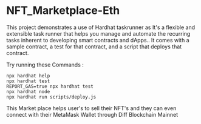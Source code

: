 # NFT_Marketplace-Eth

This project demonstrates a use of Hardhat taskrunner as It's a flexible and extensible task runner that helps you manage and automate the recurring tasks inherent to developing smart contracts and dApps.. It comes with a sample contract, a test for that contract, and a script that deploys that contract.

Try running these Commands :

```shell
npx hardhat help
npx hardhat test
REPORT_GAS=true npx hardhat test
npx hardhat node
npx hardhat run scripts/deploy.js
```

This Market place helps user's to sell their NFT's and they can even connect with their MetaMask Wallet through Diff Blockchain Mainnet
